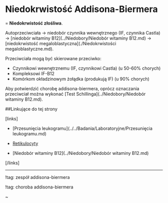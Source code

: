 # Niedokrwistość Addisona-Biermera

= **Niedokrwistość złośliwa**. 

Autoprzeciwciała → niedobór czynnika wewnętrznego (IF, czynnika Castla) → [niedobór witaminy B12](../Niedobory/Niedobór witaminy B12.md) → [niedokrwistość megaloblastyczna](./Niedokrwistości megaloblastyczne.md).

Przeciwciała mogą być skierowane przeciwko:

- Czynnikowi wewnętrznemu (IF, czynnikowi Castla) (u 50-60% chorych)
- Kompleksowi IF-B12
- Komórkom okładzinowym żołądka (produkują IF) (u 90% chorych)




Aby potwierdzić chorobę addisona-biermera, oprócz oznaczania przeciwciał można wykonać [Test Schillinga](../Niedobory/Niedobór witaminy B12.md).


##Linkujące do tej strony

[links]

- [Przesunięcia leukogramu](../../Badania/Laboratoryjne/Przesunięcia leukogramu.md)

- [Retikulocyty](../../Badania/Laboratoryjne/Retikulocyty.md)

- [Niedobór witaminy B12](../Niedobory/Niedobór witaminy B12.md)


[/links]



***

!tag: zespół addisona-biermera

!tag: choroba addisona-biermera

~